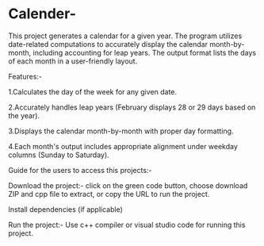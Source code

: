 # Calender-
This project generates a calendar for a given year. The program utilizes date-related computations to accurately display the calendar month-by-month, including accounting for leap years. The output format lists the days of each month in a user-friendly layout.

Features:-

1.Calculates the day of the week for any given date.

2.Accurately handles leap years (February displays 28 or 29 days based on the year).

3.Displays the calendar month-by-month with proper day formatting.

4.Each month's output includes appropriate alignment under weekday columns (Sunday to Saturday).

Guide for the users to access this projects:-

Download the project:- click on the green code button, choose download ZIP and cpp file to extract, or copy the URL to run the project.

Install dependencies (if applicable)

Run the project:- Use c++ compiler or visual studio code for running this project.
